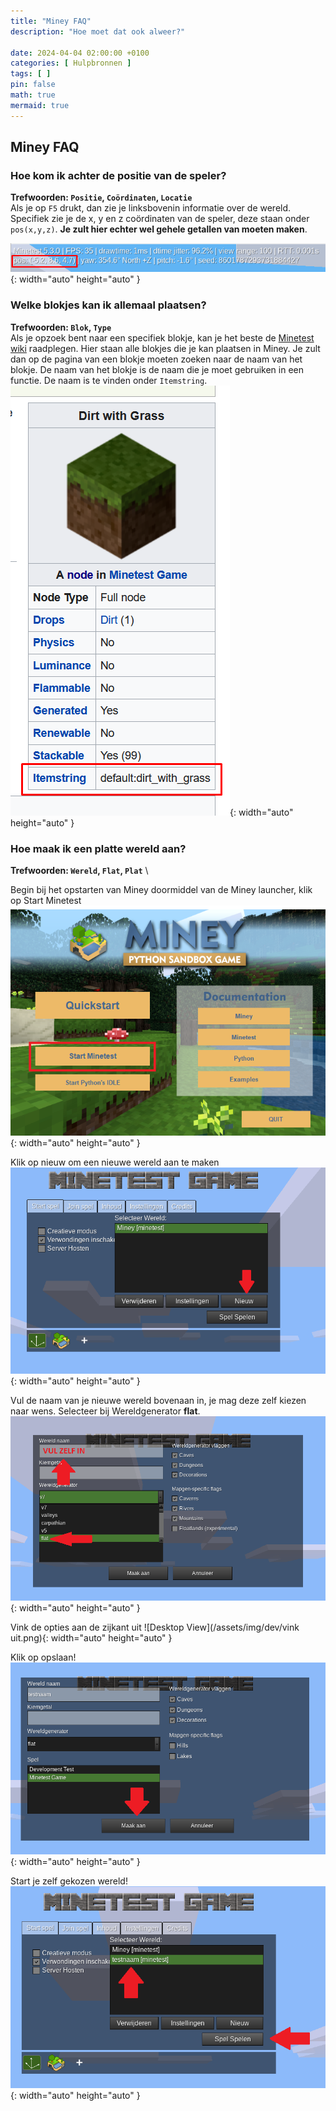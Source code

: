 ```yaml
---
title: "Miney FAQ"
description: "Hoe moet dat ook alweer?"

date: 2024-04-04 02:00:00 +0100
categories: [ Hulpbronnen ]
tags: [ ]
pin: false
math: true
mermaid: true
---
```


## Miney FAQ

### Hoe kom ik achter de positie van de speler?
__Trefwoorden: `Positie`, `Coördinaten`, `Locatie`__ \
Als je op ``F5`` drukt, dan zie je linksbovenin informatie over de wereld.
Specifiek zie je de x, y en z coördinaten van de speler, deze staan onder `pos(x,y,z)`.
**Je zult hier echter wel gehele getallen van moeten maken**.

![Desktop View](/assets/img/dev/positie.png){: width="auto" height="auto" }

### Welke blokjes kan ik allemaal plaatsen?
__Trefwoorden: `Blok`, `Type`__ \
Als je opzoek bent naar een specifiek blokje, kan je het beste de [Minetest wiki](https://wiki.minetest.net/Games/Minetest_Game/Nodes) raadplegen.
Hier staan alle blokjes die je kan plaatsen in Miney. Je zult dan op de pagina van een blokje moeten zoeken naar de naam van het blokje.
De naam van het blokje is de naam die je moet gebruiken in een functie. De naam is te vinden onder `Itemstring`.
![Desktop View](/assets/img/dev/wiki_item.png){: width="auto" height="auto" }


### Hoe maak ik een platte wereld aan?
__Trefwoorden: `Wereld`, `Flat`, `Plat`__ \

Begin bij het opstarten van Miney doormiddel van de Miney launcher, klik op Start Minetest
![Desktop View](/assets/img/dev/start.png){: width="auto" height="auto" }

Klik op nieuw om een nieuwe wereld aan te maken
![Desktop View](/assets/img/dev/nieuw.png){: width="auto" height="auto" }


Vul de naam van je nieuwe wereld bovenaan in, je mag deze zelf kiezen naar wens.
Selecteer bij Wereldgenerator **flat**.
![Desktop View](/assets/img/dev/opslaan.png){: width="auto" height="auto" }

Vink de opties aan de zijkant uit
![Desktop View](/assets/img/dev/vink uit.png){: width="auto" height="auto" }

Klik op opslaan!
![Desktop View](/assets/img/dev/starten.png){: width="auto" height="auto" }


Start je zelf gekozen wereld!
![Desktop View](/assets/img/dev/spelen.png){: width="auto" height="auto" }


